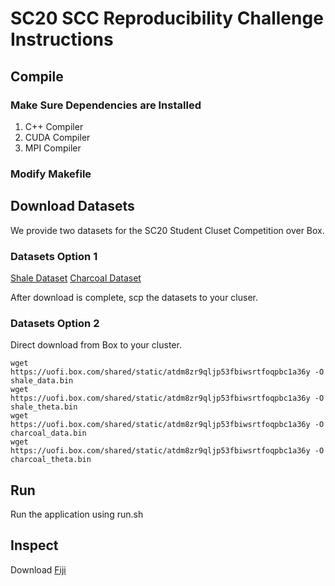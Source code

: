 # SC20 SCC Reproducibility Challenge Instructions

## Compile

### Make Sure Dependencies are Installed

1. C++ Compiler
2. CUDA Compiler
3. MPI Compiler

### Modify Makefile

## Download Datasets

We provide two datasets for the SC20 Student Cluset Competition over Box.

### Datasets Option 1

[Shale Dataset](https://uofi.box.com/s/atdm8zr9qljp53fbiwsrtfoqpbc1a36y)
[Charcoal Dataset](https://uofi.box.com/s/atdm8zr9qljp53fbiwsrtfoqpbc1a36y)

After download is complete, scp the datasets to your cluser. 

### Datasets Option 2
Direct download from Box to your cluster. 

```
wget https://uofi.box.com/shared/static/atdm8zr9qljp53fbiwsrtfoqpbc1a36y -O shale_data.bin
wget https://uofi.box.com/shared/static/atdm8zr9qljp53fbiwsrtfoqpbc1a36y -O shale_theta.bin
wget https://uofi.box.com/shared/static/atdm8zr9qljp53fbiwsrtfoqpbc1a36y -O charcoal_data.bin
wget https://uofi.box.com/shared/static/atdm8zr9qljp53fbiwsrtfoqpbc1a36y -O charcoal_theta.bin
```

## Run 
Run the application using run.sh

## Inspect

Download [Fiji](https://fiji.sc)


